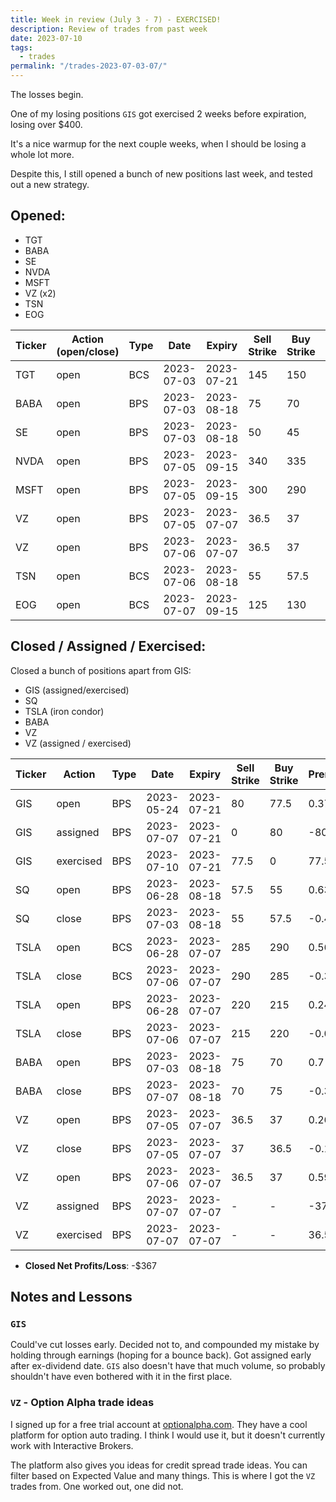 ```yaml
---
title: Week in review (July 3 - 7) - EXERCISED!
description: Review of trades from past week
date: 2023-07-10
tags:
  - trades
permalink: "/trades-2023-07-03-07/"
---
```


The losses begin.

One of my losing positions `GIS` got exercised 2 weeks before expiration, losing over $400.

It's a nice warmup for the next couple weeks, when I should be losing a whole lot more.

Despite this, I still opened a bunch of new positions last week, and tested out a new strategy.


## Opened:
- TGT
- BABA
- SE
- NVDA
- MSFT
- VZ (x2)
- TSN
- EOG

<div class="trade-table weekly full-width">

|**Ticker**|**Action (open/close)**|**Type**|**Date**|**Expiry**|**Sell Strike**|**Buy Strike**|**Premium**|**Qty**|**Fee**|**Net**|
|---|---|---|---|---|---|---|---|---|---|---|
|TGT|open|BCS|2023-07-03|2023-07-21|145|150|0.15|2|2.8|27.2|
|BABA|open|BPS|2023-07-03|2023-08-18|75|70|0.7|1|1.4|68.6|
|SE|open|BPS|2023-07-03|2023-08-18|50|45|0.88|1|1.4|86.6|
|NVDA|open|BPS|2023-07-05|2023-09-15|340|335|0.75|1|1.4|73.6|
|MSFT|open|BPS|2023-07-05|2023-09-15|300|290|1.1|1|2.1|107.9|
|VZ|open|BPS|2023-07-05|2023-07-07|36.5|37|0.26|2|2.1|49.9|
|VZ|open|BPS|2023-07-06|2023-07-07|36.5|37|0.59|1|2.1|56.9|
|TSN|open|BCS|2023-07-06|2023-08-18|55|57.5|0.6|1|0.2|59.8|
|EOG|open|BCS|2023-07-07|2023-09-15|125|130|0.78|1|0.6|77.4|

</div>

## Closed / Assigned / Exercised:
Closed a bunch of positions apart from GIS:
- GIS (assigned/exercised)
- SQ
- TSLA (iron condor)
- BABA
- VZ
- VZ (assigned / exercised)


<div class = "trade-table weekly full-width">

|**Ticker**|**Action**|**Type**|**Date**|**Expiry**|**Sell Strike**|**Buy Strike**|**Premium**|**Qty**|**Fee**|**Net**|**Profit/Loss**|
|---|---|---|---|---|---|---|---|---|---|---|---|
|GIS|open|BPS|2023-05-24|2023-07-21|80|77.5|0.37|2|0.2|73.8|-426.200000000001|
|GIS|assigned|BPS|2023-07-07|2023-07-21|0|80|-80|2|0|-16000|
|GIS|exercised|BPS|2023-07-10|2023-07-21|77.5|0|77.5|2|0|15500|
|SQ|open|BPS|2023-06-28|2023-08-18|57.5|55|0.63|1|1.4|61.6|13.2|
|SQ|close|BPS|2023-07-03|2023-08-18|55|57.5|-0.47|1|1.4|-48.4|
|TSLA|open|BCS|2023-06-28|2023-07-07|285|290|0.56|1|1.4|54.6|15.2|
|TSLA|close|BCS|2023-07-06|2023-07-07|290|285|-0.38|1|1.4|-39.4|
|TSLA|open|BPS|2023-06-28|2023-07-07|220|215|0.24|1|1.4|22.6|20.2|
|TSLA|close|BPS|2023-07-06|2023-07-07|215|220|-0.01|1|1.4|-2.4|
|BABA|open|BPS|2023-07-03|2023-08-18|75|70|0.7|1|1.4|68.6|32.2|
|BABA|close|BPS|2023-07-07|2023-08-18|70|75|-0.35|1|1.4|-36.4|
|VZ|open|BPS|2023-07-05|2023-07-07|36.5|37|0.26|2|2.1|49.9|21.5|
|VZ|close|BPS|2023-07-05|2023-07-07|37|36.5|-0.13|2|2.4|-28.4|
|VZ|open|BPS|2023-07-06|2023-07-07|36.5|37|0.59|1|2.1|56.9|-43.0999999999999|
|VZ|assigned|BPS|2023-07-07|2023-07-07|-|-|-37.5|1||-3750|
|VZ|exercised|BPS|2023-07-07|2023-07-07|-|-|36.5|1||3650|


</div>

- **Closed Net Profits/Loss**: -$367

## Notes and Lessons

### `GIS`
Could've cut losses early.  Decided not to, and compounded my mistake by holding through earnings (hoping for a bounce back). Got assigned early after ex-dividend date. `GIS` also doesn't have that much volume, so probably shouldn't have even bothered with it in the first place.

### `VZ` - Option Alpha trade ideas
I signed up for a free trial account at <a href="optionalpha.com/">optionalpha.com</a>.  They have a cool platform for option auto trading. I think I would use it, but it doesn't currently work with Interactive Brokers.

The platform also gives you ideas for credit spread trade ideas.  You can filter based on Expected Value and many things. This is where I got the `VZ` trades from.  One worked out, one did not.



